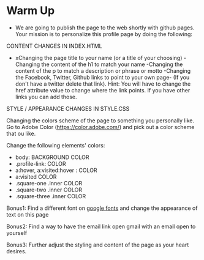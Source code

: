 # Warm Up

- We are going to publish the page to the web shortly with github pages. Your mission is to personalize this profile page by doing the following:

CONTENT CHANGES IN INDEX.HTML

- xChanging the page title to your name (or a title of your choosing)
-Changing the content of the h1 to match your name
-Changing the content of the p to match a description or phrase or motto
-Changing the Facebook, Twitter, Github links to point to your own page- (If you don't have a twitter delete that link). Hint: You will have to change the href attribute value to change where the link points. If you have other links you can add those.

STYLE / APPEARANCE CHANGES IN STYLE.CSS

Changing the colors scheme of the page to something you personally like. Go to Adobe Color (https://color.adobe.com/) and pick out a color scheme that ou like.

Change the following elements' colors:

- body: BACKGROUND COLOR
- .profile-link: COLOR
- a:hover, a:visited:hover : COLOR
- a:visited COLOR
- .square-one .inner COLOR
- .square-two .inner COLOR
- .square-three .inner COLOR

Bonus1: Find a different font on [google fonts](https://fonts.google.com) and change the appearance of text on this page

Bonus2: Find a way to have the email link open gmail with an email open to yourself

Bonus3: Further adjust the styling and content of the page as your heart desires.
